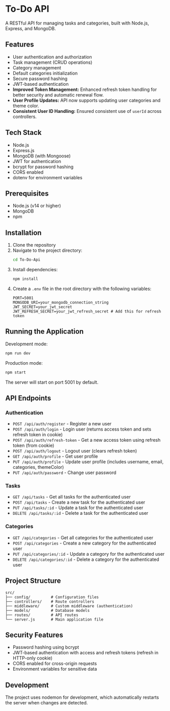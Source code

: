 # To-Do API

A RESTful API for managing tasks and categories, built with Node.js, Express, and MongoDB.

## Features

- User authentication and authorization
- Task management (CRUD operations)
- Category management
- Default categories initialization
- Secure password hashing
- JWT-based authentication
- **Improved Token Management:** Enhanced refresh token handling for better security and automatic renewal flow.
- **User Profile Updates:** API now supports updating user categories and theme color.
- **Consistent User ID Handling:** Ensured consistent use of `userId` across controllers.

## Tech Stack

- Node.js
- Express.js
- MongoDB (with Mongoose)
- JWT for authentication
- bcrypt for password hashing
- CORS enabled
- dotenv for environment variables

## Prerequisites

- Node.js (v14 or higher)
- MongoDB
- npm

## Installation

1. Clone the repository
2. Navigate to the project directory:
   ```bash
   cd To-Do-Api
   ```
3. Install dependencies:
   ```bash
   npm install
   ```
4. Create a `.env` file in the root directory with the following variables:
   ```
   PORT=5001
   MONGODB_URI=your_mongodb_connection_string
   JWT_SECRET=your_jwt_secret
   JWT_REFRESH_SECRET=your_jwt_refresh_secret # Add this for refresh token
   ```

## Running the Application

Development mode:
```bash
npm run dev
```

Production mode:
```bash
npm start
```

The server will start on port 5001 by default.

## API Endpoints

### Authentication
- `POST /api/auth/register` - Register a new user
- `POST /api/auth/login` - Login user (returns access token and sets refresh token in cookie)
- `POST /api/auth/refresh-token` - Get a new access token using refresh token (from cookie)
- `POST /api/auth/logout` - Logout user (clears refresh token)
- `GET /api/auth/profile` - Get user profile
- `PUT /api/auth/profile` - Update user profile (includes username, email, categories, themeColor)
- `PUT /api/auth/password` - Change user password

### Tasks
- `GET /api/tasks` - Get all tasks for the authenticated user
- `POST /api/tasks` - Create a new task for the authenticated user
- `PUT /api/tasks/:id` - Update a task for the authenticated user
- `DELETE /api/tasks/:id` - Delete a task for the authenticated user

### Categories
- `GET /api/categories` - Get all categories for the authenticated user
- `POST /api/categories` - Create a new category for the authenticated user
- `PUT /api/categories/:id` - Update a category for the authenticated user
- `DELETE /api/categories/:id` - Delete a category for the authenticated user

## Project Structure

```
src/
├── config/         # Configuration files
├── controllers/    # Route controllers
├── middleware/     # Custom middleware (authentication)
├── models/         # Database models
├── routes/         # API routes
└── server.js       # Main application file
```

## Security Features

- Password hashing using bcrypt
- JWT-based authentication with access and refresh tokens (refresh in HTTP-only cookie)
- CORS enabled for cross-origin requests
- Environment variables for sensitive data

## Development

The project uses nodemon for development, which automatically restarts the server when changes are detected.